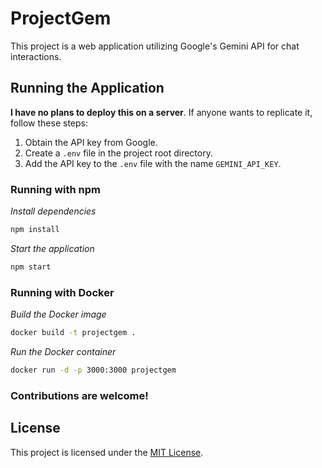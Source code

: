 # ProjectGem

This project is a web application utilizing Google's Gemini API for chat interactions.

## Running the Application

**I have no plans to deploy this on a server**. If anyone wants to replicate it, follow these steps:

1. Obtain the API key from Google.
2. Create a `.env` file in the project root directory.
3. Add the API key to the `.env` file with the name `GEMINI_API_KEY`.

### Running with npm
_Install dependencies_
```bash
npm install
```
_Start the application_
```bash
npm start
```

### Running with Docker
_Build the Docker image_
```bash
docker build -t projectgem .
```
_Run the Docker container_
```bash
docker run -d -p 3000:3000 projectgem
```

### **Contributions are welcome!**

## License

This project is licensed under the [MIT License](LICENSE).
